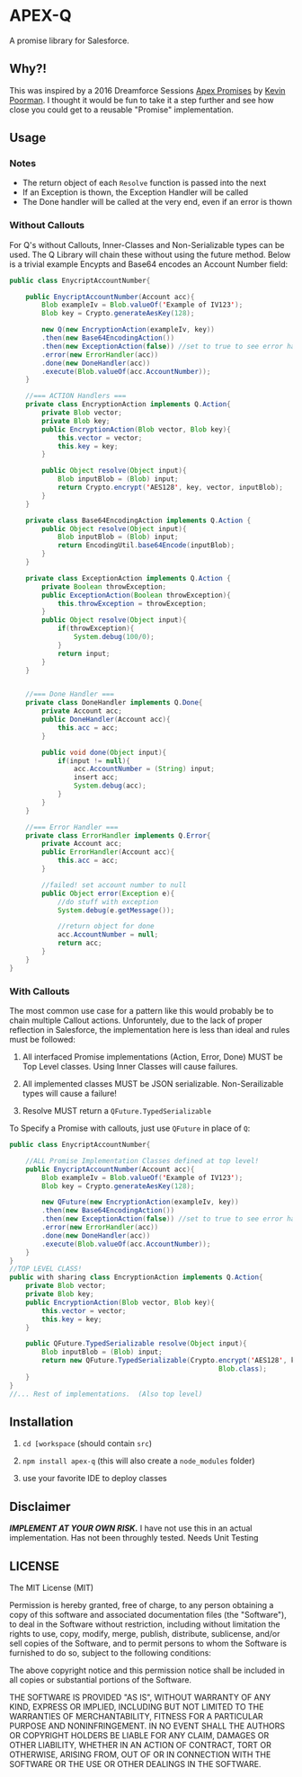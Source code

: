 # APEX-Q

A promise library for Salesforce.

## Why?!

This was inspired by a 2016 Dreamforce Sessions [Apex Promises](https://success.salesforce.com/Sessions?eventId=a1Q3000000qQOd9EAG#/session/a2q3A000000LBdnQAG) by [Kevin Poorman](https://github.com/codefriar).  I thought it would be fun to take it a step further and see how close you could get to a reusable "Promise" implementation.

## Usage

### Notes

* The return object of each `Resolve` function is passed into the next
* If an Exception is thown, the Exception Handler will be called
* The Done handler will be called at the very end, even if an error is thown

### Without Callouts

For Q's without Callouts, Inner-Classes and Non-Serializable types can be used.  The Q Library will chain these without using the future method. Below is a trivial example Encypts and Base64 encodes an Account Number field:

``` java
public class EnycriptAccountNumber{

    public EnycriptAccountNumber(Account acc){
        Blob exampleIv = Blob.valueOf('Example of IV123');
        Blob key = Crypto.generateAesKey(128);

        new Q(new EncryptionAction(exampleIv, key))
        .then(new Base64EncodingAction())
        .then(new ExceptionAction(false)) //set to true to see error handling
        .error(new ErrorHandler(acc))
        .done(new DoneHandler(acc))
        .execute(Blob.valueOf(acc.AccountNumber));
    }

    //=== ACTION Handlers ===
    private class EncryptionAction implements Q.Action{
        private Blob vector;
        private Blob key;
        public EncryptionAction(Blob vector, Blob key){
            this.vector = vector;
            this.key = key;
        }

        public Object resolve(Object input){
            Blob inputBlob = (Blob) input;
            return Crypto.encrypt('AES128', key, vector, inputBlob);
        }
    }

    private class Base64EncodingAction implements Q.Action {
        public Object resolve(Object input){
            Blob inputBlob = (Blob) input;
            return EncodingUtil.base64Encode(inputBlob);
        }
    }

    private class ExceptionAction implements Q.Action {
        private Boolean throwException;
        public ExceptionAction(Boolean throwException){
            this.throwException = throwException;
        }
        public Object resolve(Object input){
            if(throwException){
                System.debug(100/0);
            }
            return input;
        }
    }


    //=== Done Handler ===
    private class DoneHandler implements Q.Done{
        private Account acc;
        public DoneHandler(Account acc){
            this.acc = acc;
        }

        public void done(Object input){
            if(input != null){
                acc.AccountNumber = (String) input;
                insert acc;
                System.debug(acc);
            }
        }
    }

    //=== Error Handler ===
    private class ErrorHandler implements Q.Error{
        private Account acc;
        public ErrorHandler(Account acc){
            this.acc = acc;
        }

        //failed! set account number to null
        public Object error(Exception e){
            //do stuff with exception
            System.debug(e.getMessage());

            //return object for done
            acc.AccountNumber = null;
            return acc;
        }
    }
}
```


### With Callouts

The most common use case for a pattern like this would probably be to chain multiple Callout actions.  Unforuntely, due to the lack of proper reflection in Salesforce, the implementation here is less than ideal and rules must be followed:

1. All interfaced Promise implementations (Action, Error, Done) MUST be Top Level classes.  Using Inner Classes will cause failures.

2. All implemented classes MUST be JSON serializable.  Non-Serailizable types will cause a failure!

3. Resolve MUST return a `QFuture.TypedSerializable`

To Specify a Promise with callouts, just use `QFuture` in place of `Q`:

``` java
public class EnycriptAccountNumber{

    //ALL Promise Implementation Classes defined at top level!
    public EnycriptAccountNumber(Account acc){
        Blob exampleIv = Blob.valueOf('Example of IV123');
        Blob key = Crypto.generateAesKey(128);

        new QFuture(new EncryptionAction(exampleIv, key))
        .then(new Base64EncodingAction())
        .then(new ExceptionAction(false)) //set to true to see error handling
        .error(new ErrorHandler(acc))
        .done(new DoneHandler(acc))
        .execute(Blob.valueOf(acc.AccountNumber));
    }
}
//TOP LEVEL CLASS!
public with sharing class EncryptionAction implements Q.Action{
    private Blob vector;
    private Blob key;
    public EncryptionAction(Blob vector, Blob key){
        this.vector = vector;
        this.key = key;
    }

    public QFuture.TypedSerializable resolve(Object input){
        Blob inputBlob = (Blob) input;
        return new QFuture.TypedSerializable(Crypto.encrypt('AES128', key, vector, inputBlob),
                                                    Blob.class);
    }
}
//... Rest of implementations.  (Also top level)
```

## Installation

1. `cd [workspace` (should contain `src`)

2. `npm install apex-q` (this will also create a `node_modules` folder)

3. use your favorite IDE to deploy classes

## Disclaimer
***IMPLEMENT AT YOUR OWN RISK.***
I have not use this in an actual implementation.  Has not been throughly tested.  Needs Unit Testing

## LICENSE
The MIT License (MIT)

Permission is hereby granted, free of charge, to any person obtaining a copy of this software and associated documentation files (the "Software"), to deal in the Software without restriction, including without limitation the rights to use, copy, modify, merge, publish, distribute, sublicense, and/or sell copies of the Software, and to permit persons to whom the Software is furnished to do so, subject to the following conditions:

The above copyright notice and this permission notice shall be included in all copies or substantial portions of the Software.

THE SOFTWARE IS PROVIDED "AS IS", WITHOUT WARRANTY OF ANY KIND, EXPRESS OR IMPLIED, INCLUDING BUT NOT LIMITED TO THE WARRANTIES OF MERCHANTABILITY, FITNESS FOR A PARTICULAR PURPOSE AND NONINFRINGEMENT. IN NO EVENT SHALL THE AUTHORS OR COPYRIGHT HOLDERS BE LIABLE FOR ANY CLAIM, DAMAGES OR OTHER LIABILITY, WHETHER IN AN ACTION OF CONTRACT, TORT OR OTHERWISE, ARISING FROM, OUT OF OR IN CONNECTION WITH THE SOFTWARE OR THE USE OR OTHER DEALINGS IN THE SOFTWARE.
